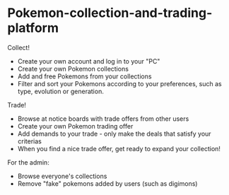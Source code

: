 # Pokemon-collection-and-trading-platform

Collect!
- Create your own account and log in to your "PC"
- Create your own Pokemon collections
- Add and free Pokemons from your collections
- Filter and sort your Pokemons according to your preferences, such as type, evolution or generation.

Trade!
- Browse at notice boards with trade offers from other users
- Create your own Pokemon trading offer
- Add demands to your trade - only make the deals that satisfy your criterias
- When you find a nice trade offer, get ready to expand your collection!

For the admin:
- Browse everyone's collections
- Remove "fake" pokemons added by users (such as digimons)
